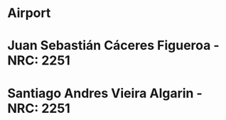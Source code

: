 # Airport
# Juan Sebastián Cáceres Figueroa  -  NRC: 2251
# Santiago Andres Vieira Algarin   -  NRC: 2251